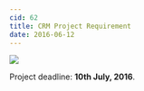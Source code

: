 ```yaml
---
cid: 62
title: CRM Project Requirement
date: 2016-06-12
---
```


![](/images/62-crm.jpg)

Project deadline: **10th July, 2016**.